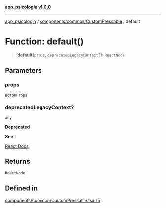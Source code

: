 [**app_psicologia v1.0.0**](../../../../README.md)

***

[app_psicologia](../../../../modules.md) / [components/common/CustomPressable](../README.md) / default

# Function: default()

> **default**(`props`, `deprecatedLegacyContext`?): `ReactNode`

## Parameters

### props

`BotonProps`

### deprecatedLegacyContext?

`any`

**Deprecated**

**See**

[React Docs](https://legacy.reactjs.org/docs/legacy-context.html#referencing-context-in-lifecycle-methods)

## Returns

`ReactNode`

## Defined in

[components/common/CustomPressable.tsx:15](https://github.com/XxtbmfxX/app_psicologia/blob/1b7e1a732f6dc51a16bb04e0db4a2462b477a368/components/common/CustomPressable.tsx#L15)
